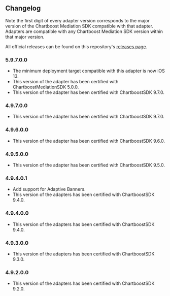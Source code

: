 ## Changelog

Note the first digit of every adapter version corresponds to the major version of the Chartboost Mediation SDK compatible with that adapter. 
Adapters are compatible with any Chartboost Mediation SDK version within that major version.

All official releases can be found on this repository's [releases page](https://github.com/ChartBoost/chartboost-mediation-ios-adapter-chartboost/releases).

### 5.9.7.0.0
- The minimum deployment target compatible with this adapter is now iOS 13.
- This version of the adapter has been certified with ChartboostMediationSDK 5.0.0.
- This version of the adapter has been certified with ChartboostSDK 9.7.0.

### 4.9.7.0.0
- This version of the adapter has been certified with ChartboostSDK 9.7.0.

### 4.9.6.0.0
- This version of the adapter has been certified with ChartboostSDK 9.6.0.

### 4.9.5.0.0
- This version of the adapter has been certified with ChartboostSDK 9.5.0.

### 4.9.4.0.1
- Add support for Adaptive Banners.
- This version of the adapters has been certified with ChartboostSDK 9.4.0.

### 4.9.4.0.0
- This version of the adapters has been certified with ChartboostSDK 9.4.0.

### 4.9.3.0.0
- This version of the adapters has been certified with ChartboostSDK 9.3.0.

### 4.9.2.0.0
- This version of the adapters has been certified with ChartboostSDK 9.2.0.
